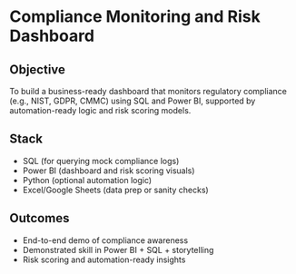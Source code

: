 # Compliance Monitoring and Risk Dashboard

## Objective
To build a business-ready dashboard that monitors regulatory compliance (e.g., NIST, GDPR, CMMC) using SQL and Power BI, supported by automation-ready logic and risk scoring models.

## Stack
- SQL (for querying mock compliance logs)
- Power BI (dashboard and risk scoring visuals)
- Python (optional automation logic)
- Excel/Google Sheets (data prep or sanity checks)

## Outcomes
- End-to-end demo of compliance awareness
- Demonstrated skill in Power BI + SQL + storytelling
- Risk scoring and automation-ready insights
